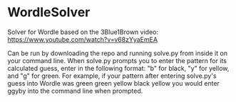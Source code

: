 # WordleSolver
Solver for Wordle based on the 3Blue1Brown video: https://www.youtube.com/watch?v=v68zYyaEmEA

Can be run by downloading the repo and running solve.py from inside it on your command line. When solve.py prompts you to enter the pattern for its calculated guess, enter in the following format: "b" for black, "y" for yellow, and "g" for green. For example, if your pattern after entering solve.py's guess into Wordle was green green yellow black yellow you would enter ggyby into the command line when prompted.
